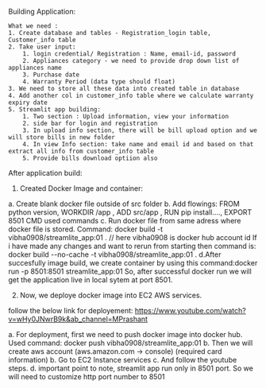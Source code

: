 Building Application:

    What we need :
    1. Create database and tables - Registration_login table, Customer_info table
    2. Take user input:
        1. login credential/ Registration : Name, email-id, password
        2. Appliances category - we need to provide drop down list of appliances name
        3. Purchase date
        4. Warranty Period (data type should float)
    3. We need to store all these data into created table in database
    4. Add another col in customer_info table where we calculate warranty expiry date
    5. Streamlit app building:
        1. Two section : Upload information, view your information
        2. side bar for login and registration
        3. In upload info section, there will be bill upload option and we will store bills in new folder
        4. In view Info section: take name and email id and based on that extract all info from customer_info table
        5. Provide bills download optiion also

After application build:

1. Created Docker Image and container:

a. Create blank docker file outside of src folder
b. Add flowings: FROM python version, WORKDIR /app , ADD src/app , RUN pip install...., EXPORT 8501 CMD used commands
c. Run docker file from same adress where docker file is stored. Command: docker build -t vibha0908/streamlite_app:01 .   // here vibha0908 is docker hub account id
If i have made any changes and want to rerun from starting then command is: docker build --no-cache -t vibha0908/streamlite_app:01 .
d.After succesfully image build, we create container by using this command:docker run -p 8501:8501 streamlite_app:01
So, after successful docker run we will get the application live in local sytem at port 8501.


2. Now, we deploye docker image into EC2 AWS services.

follow the below link for deployement:
https://www.youtube.com/watch?v=wHy0JNwrB9k&ab_channel=MPrashant

a. For deployment, first we need to push docker image into docker hub. Used command: docker push vibha0908/streamlite_app:01
b. Then we will create aws account (aws.amazon.com -> console) (required card information)
b. Go to EC2 Instance services
c. And follow the youtube steps.
d. important point to note, streamlit app run only in 8501 port. So we will need to customize http port number to 8501

